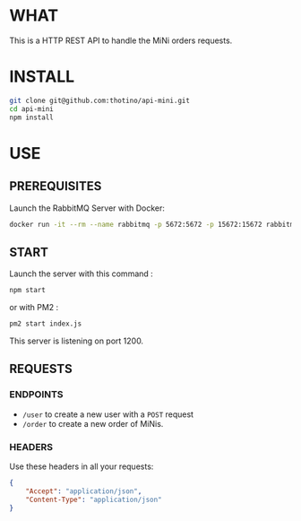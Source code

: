 # WHAT
This is a HTTP REST API to handle the MiNi orders requests.

# INSTALL
```sh
git clone git@github.com:thotino/api-mini.git
cd api-mini
npm install
```
# USE
## PREREQUISITES
Launch the RabbitMQ Server with Docker:
```sh
docker run -it --rm --name rabbitmq -p 5672:5672 -p 15672:15672 rabbitmq:3-management
```
## START
Launch the server with this command :
```sh
npm start
```
or with PM2 :
```sh
pm2 start index.js
```
This server is listening on port 1200.

## REQUESTS
### ENDPOINTS
* `/user` to create a new user with a `POST` request
* `/order` to create a new order of MiNis.

### HEADERS
Use these headers in all your requests:
```json
{
    "Accept": "application/json",
    "Content-Type": "application/json"
}
```